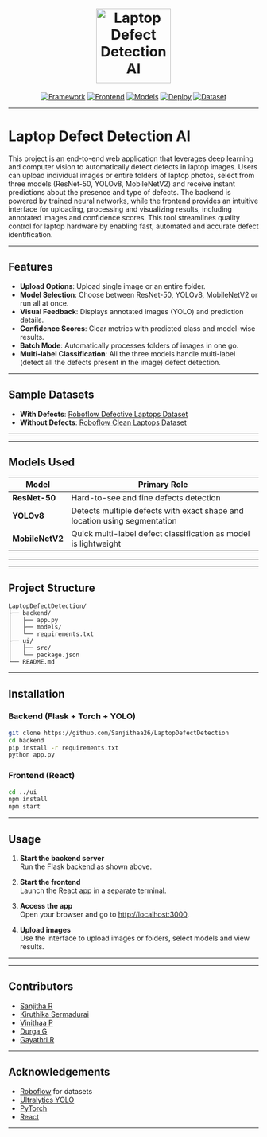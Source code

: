<h1 align="center">
  <img alt="Laptop Defect Detection AI" src="https://img.icons8.com/external-flatart-icons-outline-flatarticons/120/000000/external-laptop-computer-flatart-icons-outline-flatarticons.png" width="150px"/>
</h1>

<div align="center">

<!-- [![License](https://img.shields.io/github/license/Sanjithaa26/LaptopDefectDetection)](LICENSE)   -->
[![Framework](https://img.shields.io/badge/Backend-Flask-blue)](https://flask.palletsprojects.com/)
[![Frontend](https://img.shields.io/badge/Frontend-React-green)](https://react.dev/)
[![Models](https://img.shields.io/badge/Models-YOLOv8%20%7C%20ResNet50%20%7C%20MobileNetV2-purple)]()
[![Deploy](https://img.shields.io/badge/Deployed%20On-Render-green)](https://render.com/)
[![Dataset](https://img.shields.io/badge/Dataset-Roboflow%20%7C%20Kaggle%20%7C%20Amazon%20%7C%20Flipkart%20%7C%20Google-orange)]()

</div>

---

# Laptop Defect Detection AI

This project is an end-to-end web application that leverages deep learning and computer vision to automatically detect defects in laptop images. 
Users can upload individual images or entire folders of laptop photos, select from three models (ResNet-50, YOLOv8, MobileNetV2) and receive instant predictions about the presence and type of defects. 
The backend is powered by trained neural networks, while the frontend provides an intuitive interface for uploading, processing and visualizing results, including annotated images and confidence scores. 
This tool streamlines quality control for laptop hardware by enabling fast, automated and accurate defect identification.

---

## Features

- **Upload Options**: Upload single image or an entire folder.
- **Model Selection**: Choose between ResNet-50, YOLOv8, MobileNetV2 or run all at once.
- **Visual Feedback**: Displays annotated images (YOLO) and prediction details.
- **Confidence Scores**: Clear metrics with predicted class and model-wise results.
- **Batch Mode**: Automatically processes folders of images in one go.
- **Multi-label Classification**: All the three models handle multi-label (detect all the defects present in the image) defect detection.

---

## Sample Datasets

- **With Defects**: [Roboflow Defective Laptops Dataset](https://universe.roboflow.com/team-ks/broken-laptop-parts/images/)
- **Without Defects**: [Roboflow Clean Laptops Dataset](https://universe.roboflow.com/team-ks/broken-laptop-parts/images/)

---


---

## Models Used

| Model        | Primary Role                            |
|--------------|------------------------------------|
| **ResNet-50** | Hard-to-see and fine defects detection     |
| **YOLOv8**    | Detects multiple defects with exact shape and location using segmentation |
| **MobileNetV2** | Quick multi-label defect classification as model is lightweight |

---

---

## Project Structure

```
LaptopDefectDetection/
├── backend/
│   ├── app.py
│   ├── models/
│   └── requirements.txt
├── ui/
│   ├── src/
│   └── package.json
└── README.md
```

---

## Installation

### Backend (Flask + Torch + YOLO)

```bash
git clone https://github.com/Sanjithaa26/LaptopDefectDetection
cd backend
pip install -r requirements.txt
python app.py
```
### Frontend (React)

```bash
cd ../ui
npm install
npm start
```

---

## Usage

1. **Start the backend server**  
    Run the Flask backend as shown above.

2. **Start the frontend**  
    Launch the React app in a separate terminal.

3. **Access the app**  
    Open your browser and go to [http://localhost:3000](http://localhost:3000).

4. **Upload images**  
    Use the interface to upload images or folders, select models and view results.

---



---

## Contributors

- [Sanjitha R](https://github.com/Sanjithaa26)
- [Kiruthika Sermadurai](https://github.com/kiruthikasermadurai)
- [Vinithaa P](https://github.com/vinithaapalanisamy)
- [Durga G](https://github.com/Durgaganapathi)
- [Gayathri R](https://github.com/Gayathri4705)

    
---

## Acknowledgements

- [Roboflow](https://roboflow.com/) for datasets
- [Ultralytics YOLO](https://github.com/ultralytics/ultralytics)
- [PyTorch](https://pytorch.org/)
- [React](https://react.dev/)

---
